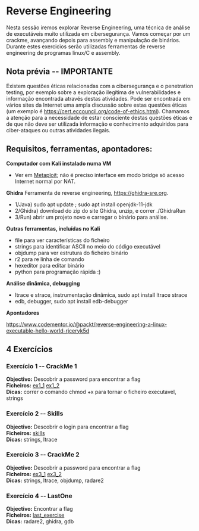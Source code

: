 # Reverse Engineering 
Nesta sessão iremos explorar Reverse Engineering, uma técnica de análise de executáveis muito utilizada em cibersegurança. Vamos começar por um crackme, avançando depois para assembly e manipulação de binários. Durante estes exercicios serão utilizadas ferramentas de reverse engineering de programas linux/C e assembly.

## Nota prévia -- IMPORTANTE

Existem questões éticas relacionadas com a cibersegurança e o penetration testing, por exemplo sobre a exploração ilegítima de vulnerabilidades e informação encontrada através destas atividades. Pode ser encontrada em vários sites da Internet uma ampla discussão sobre estas questões éticas (um exemplo é https://cert.eccouncil.org/code-of-ethics.html). Chamamos a atenção para a necessidade de estar consciente destas questões éticas e de que não deve ser utilizada informação e conhecimento adquiridos para ciber-ataques ou outras atividades ilegais.

## Requisitos, ferramentas, apontadores:  

**Computador com Kali instalado numa VM** 
- Ver em [Metaploit](metasploit.md); não é preciso interface em modo bridge só acesso Internet normal por NAT.

**Ghidra** Ferramenta de reverse engineering, https://ghidra-sre.org. 
- 1/Java) sudo apt update ; sudo apt install openjdk-11-jdk 
- 2/Ghidra) download do zip do site Ghidra, unzip, e correr ./GhidraRun
- 3/Run) abrir um projeto novo e carregar o binário para análise.

**Outras ferramentas, incluídas no Kali** 
- file para ver características do ficheiro
- strings para identificar ASCII no meio do código executável
- objdump para ver estrutura do ficheiro binário
- r2 para re linha de comando
- hexeditor para editar binário
- python para programação rápida :)

**Análise dinâmica, debugging**
- ltrace e strace, instrumentação dinâmica, sudo apt install ltrace strace
- edb, debugger, sudo apt install edb-debugger

**Apontadores**

https://www.codementor.io/@packt/reverse-engineering-a-linux-executable-hello-world-rjceryk5d

<!--Software a instalar:
%- IDA -> https://en.wikipedia.org/wiki/Interactive_Disassembler <br/> Tutorial https://www.youtube.com/watch?v=3FnyzJ6bTEs
-->

<!--
## IMPORTANTE LER - APRESENTAÇÃO DE CONCEITOS FUNDAMENTAIS E FERRAMENTAS USADAS NOS EXERCÍCIOS
- http://www.cs.virginia.edu/~evans/cs216/guides/x86.html   X86 Assembly Guide
- https://lospi.net/developing/software/software%20engineering/reverse%20engineering/assembly/2015/03/06/reversing-with-ida.html Getting started with Reverse Engineering 
-->




## 4 Exercícios


### Exercício 1 -- CrackMe 1

**Objectivo:** Descobrir a password para encontrar a flag <br/>
**Ficheiros:** [ex1_1](content/bin/ex1.64) [ex1_2](content/bin/ex1_2.64)<br/>
**Dicas:** correr o comando chmod +x para tornar o ficheiro executavel, strings 

### Exercício 2 -- Skills


**Objectivo:** Descobrir o login para encontrar a flag <br/>
**Ficheiros:** [skills](content/bin/skills) <br/>
**Dicas:** strings, ltrace
 

### Exercício 3 -- CrackMe 2

**Objectivo:** Descobrir a password para encontrar a flag <br/>
**Ficheiros:** [ex3_1](content/bin/ex3.64) [ex3_2](content/bin/ex3_2.64)<br/>
**Dicas:** strings, ltrace, objdump, radare2

### Exercício 4 -- LastOne

**Objectivo:** Encontrar a flag <br/>
**Ficheiros:** [last_exercise](content/bin/last_exercise)<br/>
**Dicas:** radare2, ghidra, gdb








